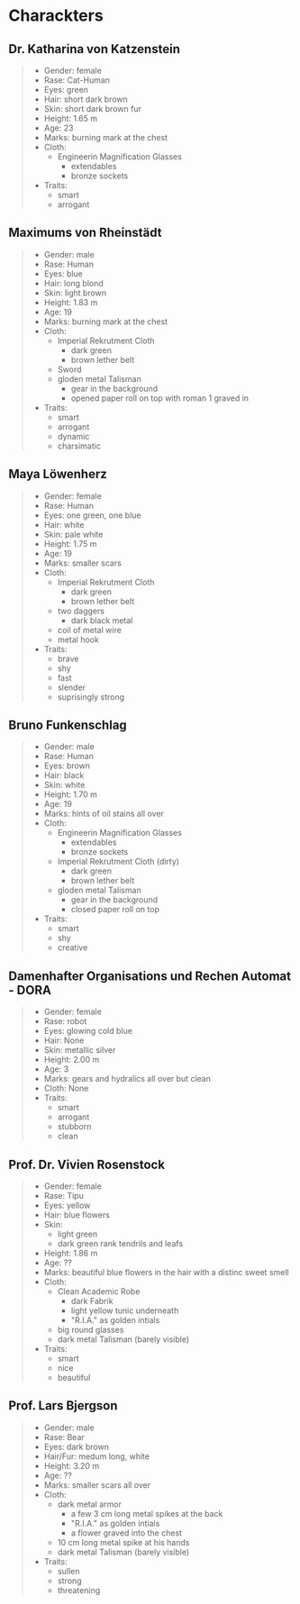 # Charackters

## Dr. Katharina von Katzenstein
> - Gender: female
> - Rase: Cat-Human
> - Eyes: green
> - Hair: short dark brown
> - Skin: short dark brown fur
> - Height: 1.65 m
> - Age: 23
> - Marks: burning mark at the chest
> - Cloth: 
>   - Engineerin Magnification Glasses
>       - extendables
>       - bronze sockets
> - Traits: 
>   - smart
>   - arrogant

## Maximums von Rheinstädt
> - Gender: male
> - Rase: Human
> - Eyes: blue
> - Hair: long blond
> - Skin: light brown
> - Height: 1.83 m
> - Age: 19
> - Marks: burning mark at the chest
> - Cloth: 
>   - Imperial Rekrutment Cloth
>       - dark green
>       - brown lether belt
>   - Sword
>   - gloden metal Talisman
>       - gear in the background
>       - opened paper roll on top with roman 1 graved in
> - Traits: 
>   - smart
>   - arrogant
>   - dynamic
>   - charsimatic


## Maya Löwenherz
> - Gender: female
> - Rase: Human
> - Eyes: one green, one blue
> - Hair: white
> - Skin: pale white
> - Height: 1.75 m
> - Age: 19
> - Marks: smaller scars
> - Cloth: 
>   - Imperial Rekrutment Cloth
>       - dark green
>       - brown lether belt
>   - two daggers
>       - dark black metal
>   - coil of metal wire
>   - metal hook
> - Traits: 
>   - brave
>   - shy
>   - fast
>   - slender
>   - suprisingly strong


## Bruno Funkenschlag
> - Gender: male
> - Rase: Human
> - Eyes: brown
> - Hair: black
> - Skin: white
> - Height: 1.70 m
> - Age: 19
> - Marks: hints of oil stains all over
> - Cloth: 
>   - Engineerin Magnification Glasses
>       - extendables
>       - bronze sockets
>   - Imperial Rekrutment Cloth (dirty)
>       - dark green
>       - brown lether belt
>   - gloden metal Talisman
>       - gear in the background
>       - closed paper roll on top
> - Traits: 
>   - smart
>   - shy
>   - creative


## Damenhafter Organisations und Rechen Automat - DORA
> - Gender: female
> - Rase: robot
> - Eyes: glowing cold blue
> - Hair: None
> - Skin: metallic silver
> - Height: 2.00 m
> - Age: 3
> - Marks: gears and hydralics all over but clean
> - Cloth: None
> - Traits: 
>   - smart
>   - arrogant
>   - stubborn
>   - clean

## Prof. Dr. Vivien Rosenstock
> - Gender: female
> - Rase: Tipu
> - Eyes: yellow
> - Hair: blue flowers
> - Skin: 
>   - light green
>   - dark green rank tendrils and leafs
> - Height: 1.86 m
> - Age: ??
> - Marks: beautiful blue flowers in the hair with a distinc sweet smell
> - Cloth: 
>   - Clean Academic Robe
>       - dark Fabrik
>       - light yellow tunic underneath
>       - "R.I.A." as golden intials
>   - big round glasses
>   - dark metal Talisman (barely visible)
> - Traits: 
>   - smart
>   - nice
>   - beautiful

## Prof. Lars Bjergson
> - Gender: male
> - Rase: Bear
> - Eyes: dark brown
> - Hair/Fur: medum long, white
> - Height: 3.20 m
> - Age: ??
> - Marks: smaller scars all over
> - Cloth: 
>   - dark metal armor
>       - a few 3 cm long metal spikes at the back 
>       - "R.I.A." as golden intials
>       - a flower graved into the chest
>   - 10 cm long metal spike at his hands
>   - dark metal Talisman (barely visible)
> - Traits: 
>   - sullen
>   - strong
>   - threatening
